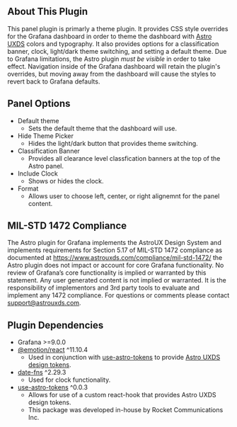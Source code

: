 ## About This Plugin

This panel plugin is primarly a theme plugin. It provides CSS style overrides for the Grafana dashboard in order to theme the dashboard with [Astro UXDS](www.astrouxds.com) colors and typography. It also provides options for a classification banner, clock, light/dark theme switching, and setting a default theme. Due to Grafana limitations, the Astro plugin _must be visible_ in order to take effect. Navigation inside of the Grafana dashboard will retain the plugin's overrides, but moving away from the dashboard will cause the styles to revert back to Grafana defaults.

## Panel Options

- Default theme
  - Sets the default theme that the dashboard will use.
- Hide Theme Picker
  - Hides the light/dark button that provides theme switching.
- Classification Banner
  - Provides all clearance level classfication banners at the top of the Astro panel.
- Include Clock
  - Shows or hides the clock.
- Format
  - Allows user to choose left, center, or right alignemnt for the panel content.

## MIL-STD 1472 Compliance

The Astro plugin for Grafana implements the AstroUX Design System and implements requirements for Section 5.17 of MIL-STD 1472 compliance as documented at https://www.astrouxds.com/compliance/mil-std-1472/ the Astro plugin does not impact or account for core Grafana functionality. No review of Grafana’s core functionality is implied or warranted by this statement. Any user generated content is not implied or warranted. It is the responsibility of implementors and 3rd party tools to evaluate and implement any 1472 compliance. For questions or comments please contact support@astrouxds.com.

## Plugin Dependencies

- Grafana >=9.0.0
- [@emotion/react](https://www.npmjs.com/package/@emotion/react) ^11.10.4
  - Used in conjunction with [use-astro-tokens](https://www.npmjs.com/package/use-astro-tokens) to provide [Astro UXDS design tokens](https://www.astrouxds.com/design-tokens/getting-started/).
- [date-fns](https://www.npmjs.com/package/date-fns) ^2.29.3
  - Used for clock functionality.
- [use-astro-tokens](https://www.npmjs.com/package/use-astro-tokens) ^0.0.3
  - Allows for use of a custom react-hook that provides Astro UXDS design tokens.
  - This package was developed in-house by Rocket Communications Inc.
